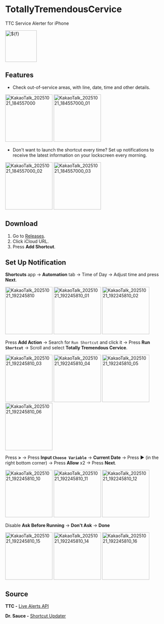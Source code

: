 # TotallyTremendousCervice
TTC Service Alerter for iPhone

<img width="100" height="100" alt="${f}" src="https://github.com/user-attachments/assets/9811ba42-f183-452a-9367-87e6ae8a7fa6" />

## Features
- Check out-of-service areas, with line, date, time and other details.
<img width="150" alt="KakaoTalk_20251021_184557000" src="https://github.com/user-attachments/assets/671d778d-f58d-45a3-9cb8-a83987bfb007" />
<img width="150" alt="KakaoTalk_20251021_184557000_01" src="https://github.com/user-attachments/assets/f3941777-bd07-4dfe-9ba5-0713b884ac16" />

- Don't want to launch the shortcut every time? Set up notifications to receive the latest information on your lockscreen every morning.
<img width="150" alt="KakaoTalk_20251021_184557000_02" src="https://github.com/user-attachments/assets/65ded20d-1a88-4b31-8540-9341e39e57cc" />
<img width="150" alt="KakaoTalk_20251021_184557000_03" src="https://github.com/user-attachments/assets/b3ab5ffb-dba6-419f-823a-f387befa53bd" />

## Download
1. Go to [Releases](https://github.com/Dr-Sauce/TotallyTremendousCervice/releases/latest).
2. Click iCloud URL.
3. Press **Add Shortcut**.

## Set Up Notification
**Shortcuts** app → **Automation** tab → Time of Day → Adjust time and press **Next**.

<img width="150" alt="KakaoTalk_20251021_192245810" src="https://github.com/user-attachments/assets/423cce86-20a7-483e-9afc-0349d6f81543" />
<img width="150" alt="KakaoTalk_20251021_192245810_01" src="https://github.com/user-attachments/assets/545cf37e-4ceb-4644-b606-cd87c17799de" />
<img width="150" alt="KakaoTalk_20251021_192245810_02" src="https://github.com/user-attachments/assets/067dacdc-f64b-4dec-a9d8-d420094d1754" />

Press **Add Action** → Search for `Run Shortcut` and click it → Press **Run `Shortcut`** → Scroll and select **Totally Tremendous Cervice**.

<img width="150" alt="KakaoTalk_20251021_192245810_03" src="https://github.com/user-attachments/assets/c2ea2469-57c0-40b5-b8f0-135e01055211" />
<img width="150" alt="KakaoTalk_20251021_192245810_04" src="https://github.com/user-attachments/assets/4ad6ff61-5039-4333-9b85-584579d0fbdd" />
<img width="150" alt="KakaoTalk_20251021_192245810_05" src="https://github.com/user-attachments/assets/59883785-2939-4b80-b792-3c09ce9e90f8" />
<img width="150" alt="KakaoTalk_20251021_192245810_06" src="https://github.com/user-attachments/assets/b141b6c8-f978-4561-b930-4f7c3c2ca28e" />

Press **>** → Press **Input `Choose Variable`** → **Current Date** → Press ▶ (in the right bottom corner) → Press **Allow** x2 → Press **Next**.

<img width="150" alt="KakaoTalk_20251021_192245810_10" src="https://github.com/user-attachments/assets/11050784-7111-4774-9353-952a85d9892a" />
<img width="150" alt="KakaoTalk_20251021_192245810_11" src="https://github.com/user-attachments/assets/d87ebfdb-c8ea-4f63-9efd-77bdff64bb64" />
<img width="150" alt="KakaoTalk_20251021_192245810_12" src="https://github.com/user-attachments/assets/f3ccf54b-9794-4b54-92d0-eeb68f11c06a" />

Disable **Ask Before Running** → **Don't Ask** → **Done**

<img width="150" alt="KakaoTalk_20251021_192245810_15" src="https://github.com/user-attachments/assets/3fe6bb7b-764b-47d2-b307-0df5486ba074" />
<img width="150" alt="KakaoTalk_20251021_192245810_14" src="https://github.com/user-attachments/assets/fdebb890-41e3-4b5f-96b2-a8fc7443a118" />
<img width="150" alt="KakaoTalk_20251021_192245810_16" src="https://github.com/user-attachments/assets/ec4e5f76-93da-4feb-8e43-984a8fd8d1db" />

## Source
**TTC -** [Live Alerts API](https://alerts.ttc.ca/api/alerts/live-alerts)

**Dr. Sauce -** [Shortcut Updater](https://github.com/dr-sauce/shortcutupdater)
